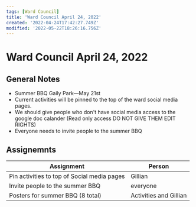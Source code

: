 ```yaml
---
tags: [Ward Council]
title: 'Ward Council April 24, 2022'
created: '2022-04-24T17:42:27.749Z'
modified: '2022-05-22T18:26:16.756Z'
---
```


# Ward Council April 24, 2022

## General Notes

* Summer BBQ Gaily Park—May 21st 
* Current activities will be pinned to the top of the ward social media pages.
* We should give people who don't have social media access to the google doc calander (Read only access DO NOT GIVE THEM EDIT RIGHTS)
* Everyone needs to invite people to the summer BBQ

## Assignemnts

| Assignment | Person |
|-|-|
|Pin activities to top of Social media pages|Gillian
|Invite people to the summer BBQ|everyone
|Posters for summer BBQ (8 total)|Activities and Gillian
